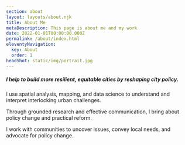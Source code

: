 ```yaml
---
section: about
layout: layouts/about.njk
title: About Me
metaDescription: This page is about me and my work
date: 2022-01-01T00:00:00.000Z
permalink: /about/index.html
eleventyNavigation:
  key: About
  order: 1
headShot: static/img/portrait.jpg
---
```


<!--
![Dan - placeholder](https://picsum.photos/500)
-->

<!--   use this to pull from bio.json stored in _data folder

#### {{ bio.subtitle }}
{{ bio.summary }}
{{ bio.longer}} 
-->

##### I help to build more resilient, equitable cities by reshaping city policy. 

I use spatial analysis, mapping, and data science to understand and interpret interlocking urban challenges.

Through grounded research and effective communication, I bring about policy change and practical reform. 

I work with communities to uncover issues, convey local needs, and advocate for policy change. 

